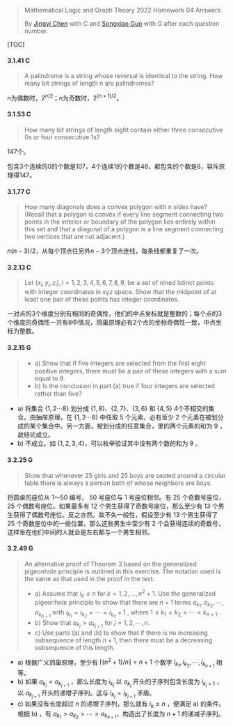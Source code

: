 >Mathematical Logic and Graph Theory 2022 Homework 04 Answers
>
>By [Jingyi Chen](chenjingyi071@mail.ustc.edu.cn) with C and [Songxiao Guo](logname@mail.ustc.edu.cn) with G after each question number.

[TOC]

#### 3.1.41 C

> A palindrome is a string whose reversal is identical to the string. How many bit strings of length n are palindromes?

$n$为偶数时，$2^{n/2}$；$n$为奇数时，$2^{(n+1)/2}$。

#### 3.1.53 C

>How many bit strings of length eight contain either three consecutive 0s or four consecutive 1s?

$147$个。

包含$3$个连续的$0$的个数是$107$，$4$个连续$1$的个数是$48$，都包含的个数是$8$，容斥原理得$147$。

#### 3.1.77 C

>How many diagonals does a convex polygon with n sides have? (Recall that a polygon is convex if every line segment connecting two points in the interior or boundary of the polygon lies entirely within this set and that a diagonal of a polygon is a line segment connecting two vertices that are not adjacent.)

$n(n-3)/2$，从每个顶点往另外$n-3$个顶点连线，每条线都重复了一次。

#### 3.2.13 C

>Let $(x_i , y_ i , z_ i ), i = 1, 2, 3, 4, 5, 6, 7, 8, 9$, be a set of nined istinct points with integer coordinates in xyz space.
>Show that the midpoint of at least one pair of these points has integer coordinates.

一对点的$3$个维度分别有相同的奇偶性，他们的中点坐标就是整数的；每个点的$3$个维度的奇偶性一共有8中情况，鸽巢原理必有$2$个点的坐标奇偶性一致，中点坐标为整数。

#### 3.2.15 G

>- a) Show that if ﬁve integers are selected from the ﬁrst eight positive integers, there must be a pair of these
> integers with a sum equal to 9.
>- b) Is the conclusion in part (a) true if four integers are selected rather than ﬁve?

- a) 将集合 $\{1,2\cdots 8\}$ 划分成 $\{1,8\}$、$\{2,7\}$、$\{3,6\}$ 和 $\{4,5\}$ 4个不相交的集合。由抽屉原理，在 $\{1,2\cdots 8\}$ 中任取 $5$ 个元素，必有至少 $2$ 个元素在被划分成的某个集合中。另一方面，被划分成的任意集合，里的两个元素的和为 $9$ ，故结论成立。
- b) 不成立。如 $\{1,2,3,4\}$，可以枚举验证其中没有两个数的和为 $9$ 。

#### 3.2.25 G

>Show that whenever 25 girls and 25 boys are seated around a circular table there is always a person both of
>whose neighbors are boys.

将圆桌的座位从 $1～50$ 编号， $50$ 号座位与 $1$ 号座位相邻。有 $25$ 个奇数号座位， $25$ 个偶数号座位。如果最多有 $12$ 个男生获得了奇数号座位，那么至少有 $13$ 个男生获得了偶数号座位。反之亦然。故不失一般性，假设至少有 $13$ 个男生获得了 $25$ 个奇数座位中的一些位置，那么这些男生中至少有 $2$ 个会获得连续的奇数号，这样坐在他们中间的人就会是左右都与一个男生相邻。

#### 3.2.49 G

>An alternative proof of Theorem 3 based on the generalized pigeonhole principle is outlined in this exercise. The
>notation used is the same as that used in the proof in the text.
>
>- a) Assume that $i_k ≤ n$ for $k = 1, 2, … , n^ 2 + 1$. Use the generalized pigeonhole principle to show that there are $n + 1$ terms $a _{k_ 1} , a _{k_ 2} , \cdots, a _{k_ {n+1}}$ with $i _{k _1} = i_{ k _2} = \cdots = i_ {k_ n}+1$ , where $1 ≤ k_ 1 < k_ 2 < ⋯ < k _{n+1}$ .
>- b) Show that $a _{k _j} > a _{k _{j+1}}$ for $j = 1, 2, \cdots , n$. 
>- c) Use parts (a) and (b) to show that if there is no increasing subsequence of length $n + 1$, then there must be a decreasing subsequence of this length.

- a) 根据广义鸽巢原理，至少有 $\lceil(n^2+1)/n\rceil=n+1$ 个数字 $i_{k_1},i_{k_2},\cdots,i_{k_{n+1}}$ 相等。
- b) 如果 $a_{k_j}<a_{k_{j+1}}$ ，那么长度为 $i_{k_j}$ 以 $a_{k_j}$ 开头的子序列包含长度为 $i_{k_j+1}$ ，以 $a_{k_{j+1}}$ 开头的递增子序列。这与 $i_{k_j}=i_{k_{j+1}}$ 矛盾。
- c) 如果没有长度超过 $n$ 的递增子序列，那么就有 $i_k\leq n$ ，便满足 a) 的条件。根据 b) ，有 $a _{k_ 1} > a _{k_ 2} > \cdots> a _{k_ {n+1}}$，构造出了长度为 $n+1$ 的递减子序列。